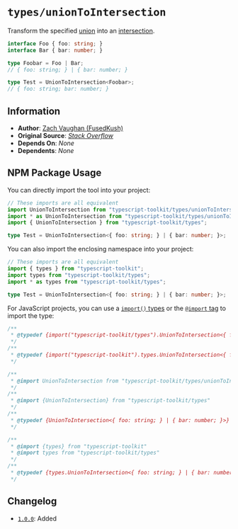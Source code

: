# `types/unionToIntersection`
Transform the specified [union](https://www.typescriptlang.org/docs/handbook/2/everyday-types.html#union-types) into an [intersection](https://www.typescriptlang.org/docs/handbook/2/objects.html#intersection-types).

```ts
interface Foo { foo: string; }
interface Bar { bar: number; }

type Foobar = Foo | Bar;
// { foo: string; } | { bar: number; }

type Test = UnionToIntersection<Foobar>;
// { foo: string; bar: number; }
```


## Information
- **Author**: [Zach Vaughan (FusedKush)](https://github.com/FusedKush)
- **Original Source**: [_Stack Overflow_](https://stackoverflow.com/questions/50374908/transform-union-type-to-intersection-type#answer-50375286)
- **Depends On**: _None_
- **Dependents**: _None_


## NPM Package Usage
You can directly import the tool into your project:
```ts
// These imports are all equivalent
import UnionToIntersection from "typescript-toolkit/types/unionToIntersection";
import * as UnionToIntersection from "typescript-toolkit/types/unionToIntersection";
import { UnionToIntersection } from "typescript-toolkit/types";

type Test = UnionToIntersection<{ foo: string; } | { bar: number; }>;
```

You can also import the enclosing namespace into your project:
```ts
// These imports are all equivalent
import { types } from "typescript-toolkit";
import types from "typescript-toolkit/types";
import * as types from "typescript-toolkit/types";

type Test = UnionToIntersection<{ foo: string; } | { bar: number; }>;
```

For JavaScript projects, you can use a [`import()` types](https://www.typescriptlang.org/docs/handbook/modules/reference.html#import-types) or the [`@import` tag](https://www.typescriptlang.org/docs/handbook/jsdoc-supported-types.html#import) to import the type:
```js
/**
 * @typedef {import("typescript-toolkit/types").UnionToIntersection<{ foo: string; } | { bar: number; }>} Test
 */
/**
 * @typedef {import("typescript-toolkit").types.UnionToIntersection<{ foo: string; } | { bar: number; }>} Test
 */

/**
 * @import UnionToIntersection from "typescript-toolkit/types/unionToIntersection"
 */
/**
 * @import {UnionToIntersection} from "typescript-toolkit/types"
 */
/**
 * @typedef {UnionToIntersection<{ foo: string; } | { bar: number; }>} Test
 */

/**
 * @import {types} from "typescript-toolkit"
 * @import types from "typescript-toolkit/types"
 */
/**
 * @typedef {types.UnionToIntersection<{ foo: string; } | { bar: number; }>} Test
 */
```


## Changelog
- [`1.0.0`](https://github.com/FusedKush/typescript-toolkit/releases/1.0.0): Added